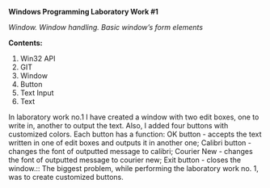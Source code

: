 **Windows Programming Laboratory Work #1**


*Window. Window handling. Basic window’s form elements*

**Contents:**

1. Win32 API
2. GIT
3. Window
4. Button
5. Text Input
6. Text

In laboratory work no.1 I have created a window with two edit boxes, one to write in, another to output the text. Also, I added four buttons with customized colors. Each button has a function: OK button - accepts the text written in one of edit boxes and outputs it in another one; Calibri button - changes the font of outputted message to calibri; Courier New - changes the font of outputted message to courier new; Exit button - closes the window.::
The biggest problem, while performing the laboratory work no. 1, was to create customized buttons.
